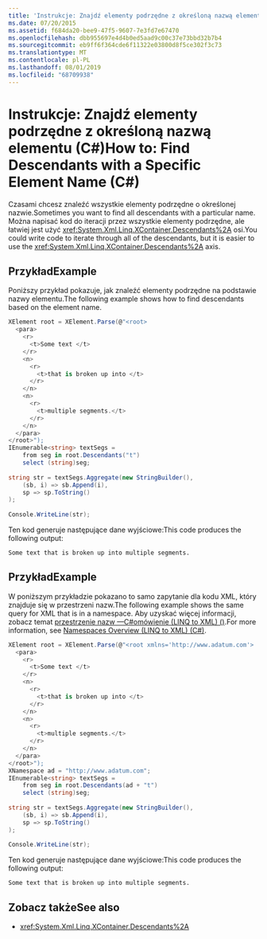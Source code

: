 ```yaml
---
title: 'Instrukcje: Znajdź elementy podrzędne z określoną nazwą elementu (C#)'
ms.date: 07/20/2015
ms.assetid: f684da20-bee9-47f5-9607-7e3fd7e67470
ms.openlocfilehash: dbb955697e4d4b0ed5aad9c00c37e73bbd32b7b4
ms.sourcegitcommit: eb9ff6f364cde6f11322e03800d8f5ce302f3c73
ms.translationtype: MT
ms.contentlocale: pl-PL
ms.lasthandoff: 08/01/2019
ms.locfileid: "68709938"
---
```

# <a name="how-to-find-descendants-with-a-specific-element-name-c"></a><span data-ttu-id="a5680-102">Instrukcje: Znajdź elementy podrzędne z określoną nazwą elementu (C#)</span><span class="sxs-lookup"><span data-stu-id="a5680-102">How to: Find Descendants with a Specific Element Name (C#)</span></span>
<span data-ttu-id="a5680-103">Czasami chcesz znaleźć wszystkie elementy podrzędne o określonej nazwie.</span><span class="sxs-lookup"><span data-stu-id="a5680-103">Sometimes you want to find all descendants with a particular name.</span></span> <span data-ttu-id="a5680-104">Można napisać kod do iteracji przez wszystkie elementy podrzędne, ale łatwiej jest użyć <xref:System.Xml.Linq.XContainer.Descendants%2A> osi.</span><span class="sxs-lookup"><span data-stu-id="a5680-104">You could write code to iterate through all of the descendants, but it is easier to use the <xref:System.Xml.Linq.XContainer.Descendants%2A> axis.</span></span>  
  
## <a name="example"></a><span data-ttu-id="a5680-105">Przykład</span><span class="sxs-lookup"><span data-stu-id="a5680-105">Example</span></span>  
 <span data-ttu-id="a5680-106">Poniższy przykład pokazuje, jak znaleźć elementy podrzędne na podstawie nazwy elementu.</span><span class="sxs-lookup"><span data-stu-id="a5680-106">The following example shows how to find descendants based on the element name.</span></span>  
  
```csharp  
XElement root = XElement.Parse(@"<root>  
  <para>  
    <r>  
      <t>Some text </t>  
    </r>  
    <n>  
      <r>  
        <t>that is broken up into </t>  
      </r>  
    </n>  
    <n>  
      <r>  
        <t>multiple segments.</t>  
      </r>  
    </n>  
  </para>  
</root>");  
IEnumerable<string> textSegs =  
    from seg in root.Descendants("t")  
    select (string)seg;  
  
string str = textSegs.Aggregate(new StringBuilder(),  
    (sb, i) => sb.Append(i),  
    sp => sp.ToString()  
);  
  
Console.WriteLine(str);  
```  
  
 <span data-ttu-id="a5680-107">Ten kod generuje następujące dane wyjściowe:</span><span class="sxs-lookup"><span data-stu-id="a5680-107">This code produces the following output:</span></span>  
  
```  
Some text that is broken up into multiple segments.  
```  
  
## <a name="example"></a><span data-ttu-id="a5680-108">Przykład</span><span class="sxs-lookup"><span data-stu-id="a5680-108">Example</span></span>  
 <span data-ttu-id="a5680-109">W poniższym przykładzie pokazano to samo zapytanie dla kodu XML, który znajduje się w przestrzeni nazw.</span><span class="sxs-lookup"><span data-stu-id="a5680-109">The following example shows the same query for XML that is in a namespace.</span></span> <span data-ttu-id="a5680-110">Aby uzyskać więcej informacji, zobacz temat [przestrzenie nazw —C#omówienie (LINQ to XML) ()](namespaces-overview-linq-to-xml.md).</span><span class="sxs-lookup"><span data-stu-id="a5680-110">For more information, see [Namespaces Overview (LINQ to XML) (C#)](namespaces-overview-linq-to-xml.md).</span></span>  
  
```csharp  
XElement root = XElement.Parse(@"<root xmlns='http://www.adatum.com'>  
  <para>  
    <r>  
      <t>Some text </t>  
    </r>  
    <n>  
      <r>  
        <t>that is broken up into </t>  
      </r>  
    </n>  
    <n>  
      <r>  
        <t>multiple segments.</t>  
      </r>  
    </n>  
  </para>  
</root>");  
XNamespace ad = "http://www.adatum.com";  
IEnumerable<string> textSegs =  
    from seg in root.Descendants(ad + "t")  
    select (string)seg;  
  
string str = textSegs.Aggregate(new StringBuilder(),  
    (sb, i) => sb.Append(i),  
    sp => sp.ToString()  
);  
  
Console.WriteLine(str);  
```  
  
 <span data-ttu-id="a5680-111">Ten kod generuje następujące dane wyjściowe:</span><span class="sxs-lookup"><span data-stu-id="a5680-111">This code produces the following output:</span></span>  
  
```  
Some text that is broken up into multiple segments.  
```  
  
## <a name="see-also"></a><span data-ttu-id="a5680-112">Zobacz także</span><span class="sxs-lookup"><span data-stu-id="a5680-112">See also</span></span>

- <xref:System.Xml.Linq.XContainer.Descendants%2A>
